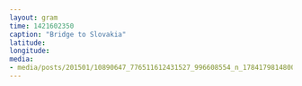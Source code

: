 ```yaml
---
layout: gram
time: 1421602350
caption: "Bridge to Slovakia"
latitude: 
longitude: 
media:
- media/posts/201501/10890647_776511612431527_996608554_n_17841798148000351.jpg
---
```

